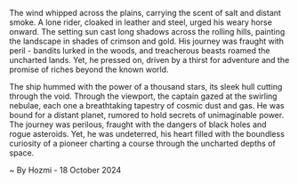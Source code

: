 
The wind whipped across the plains, carrying the scent of salt and distant smoke. A lone rider, cloaked in leather and steel, urged his weary horse onward. The setting sun cast long shadows across the rolling hills, painting the landscape in shades of crimson and gold. His journey was fraught with peril - bandits lurked in the woods, and treacherous beasts roamed the uncharted lands. Yet, he pressed on, driven by a thirst for adventure and the promise of riches beyond the known world.

The ship hummed with the power of a thousand stars, its sleek hull cutting through the void. Through the viewport, the captain gazed at the swirling nebulae, each one a breathtaking tapestry of cosmic dust and gas. He was bound for a distant planet, rumored to hold secrets of unimaginable power. The journey was perilous, fraught with the dangers of black holes and rogue asteroids. Yet, he was undeterred, his heart filled with the boundless curiosity of a pioneer charting a course through the uncharted depths of space. 

~ By Hozmi - 18 October 2024
